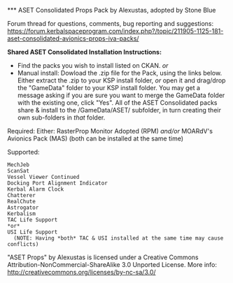 
*** ASET Consolidated Props Pack by Alexustas, adopted by Stone Blue

Forum thread for questions, comments, bug reporting and suggestions:
https://forum.kerbalspaceprogram.com/index.php?/topic/211905-1125-181-aset-consolidated-avionics-props-iva-packs/

**Shared ASET Consolidated Installation Instructions:**
  - Find the packs you wish to install listed on CKAN.
    *or*
  - Manual install:
        Dowload the .zip file for the Pack, using the links below.
        Either extract the .zip to your KSP install folder, *or* open it and drag/drop the "GameData" folder to your KSP install folder.
        You may get a message asking if you are sure you want to merge the GameData folder with the existing one, click "Yes".
        All of the ASET Consolidated packs share & install to the /GameData/ASET/ subfolder,
        in turn creating their own sub-folders in *that* folder.

Required:
    Either:
	RasterProp Monitor Adopted (RPM)
	*and/or*
	MOARdV's Avionics Pack (MAS)
          (both can be installed at the same time)	

Supported:

	MechJeb
	ScanSat
	Vessel Viewer Continued
	Docking Port Alignment Indicator	
	Kerbal Alarm Clock	
	Chatterer
	RealChute	
	Astrogator
	Kerbalism 
	TAC Life Support 
	*or*
	USI Life Support
	  (NOTE: Having *both* TAC & USI installed at the same time may cause conflicts)
	

"ASET Props" by Alexustas is licensed under a Creative Commons Attribution-NonCommercial-ShareAlike 3.0 Unported License.
More info: http://creativecommons.org/licenses/by-nc-sa/3.0/

